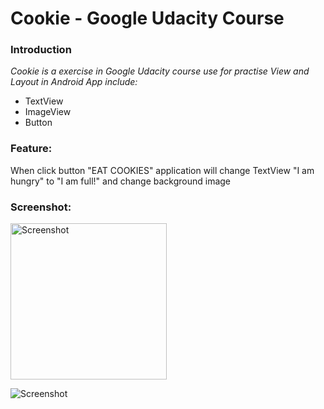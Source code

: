# Cookie - Google Udacity Course
### Introduction

_Cookie is a exercise in Google Udacity course use for practise View and Layout in Android App include:_
- TextView
- ImageView
- Button

### Feature:
When click button "EAT COOKIES" application will change TextView "I am hungry" to "I am full!" and change background image

### Screenshot:
<img src="https://raw.github.com/ilentt/Cookie/master/app/src/main/res/drawable/screenshot.png" alt="Screenshot" style="width:250px;align:center;"/>

![Screenshot](https://raw.github.com/ilentt/Cookie/master/app/src/main/res/drawable/screenshot.png)






